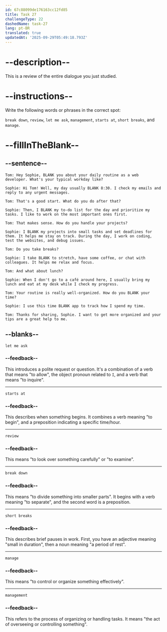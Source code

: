 ```yaml
---
id: 67c88099de176163cc12fd85
title: Task 27
challengeType: 22
dashedName: task-27
lang: pt-BR
translated: true
updatedAt: '2025-09-29T05:49:18.793Z'
---
```


<!-- REVIEW -->

# --description--

This is a review of the entire dialogue you just studied.

# --instructions--

Write the following words or phrases in the correct spot:

`break down`, `review`, `let me ask`, `management`, `starts at`, `short breaks`, and `manage`.

# --fillInTheBlank--

## --sentence--

`Tom: Hey Sophie, BLANK you about your daily routine as a web developer. What's your typical workday like?`  

`Sophie: Hi Tom! Well, my day usually BLANK 8:30. I check my emails and reply to any urgent messages.`  

`Tom: That's a good start. What do you do after that?`  

`Sophie: Then, I BLANK my to-do list for the day and prioritize my tasks. I like to work on the most important ones first.`  

`Tom: That makes sense. How do you handle your projects?`  

`Sophie: I BLANK my projects into small tasks and set deadlines for them. It helps me stay on track. During the day, I work on coding, test the websites, and debug issues.`  

`Tom: Do you take breaks?`  

`Sophie: I take BLANK to stretch, have some coffee, or chat with colleagues. It helps me relax and focus.`  

`Tom: And what about lunch?`  

`Sophie: When I don't go to a café around here, I usually bring my lunch and eat at my desk while I check my progress.`  

`Tom: Your routine is really well-organized. How do you BLANK your time?`  

`Sophie: I use this time BLANK app to track how I spend my time.`  

`Tom: Thanks for sharing, Sophie. I want to get more organized and your tips are a great help to me.`  

## --blanks--

`let me ask`  

### --feedback--

This introduces a polite request or question. It's a combination of a verb that means "to allow", the object pronoun related to `I`, and a verb that means "to inquire".  

---

`starts at`  

### --feedback--

This describes when something begins. It combines a verb meaning "to begin", and a preposition indicating a specific time/hour.

---

`review`  

### --feedback--

This means "to look over something carefully" or "to examine".

---

`break down`  

### --feedback--

This means "to divide something into smaller parts". It begins with a verb meaning "to separate", and the second word is a preposition.

---

`short breaks`  

### --feedback--

This describes brief pauses in work. First, you have an adjective meaning "small in duration", then a noun meaning "a period of rest".

---

`manage`  

### --feedback--

This means "to control or organize something effectively".

---

`management`  

### --feedback--

This refers to the process of organizing or handling tasks. It means "the act of overseeing or controlling something".
